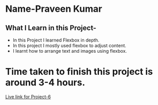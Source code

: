 # Name-Praveen Kumar 

 ## What I Learn in this Project-


- In this Project I learned Flexbox in depth.
- In this project I mostly used flexbox to adjust content.
- I learnt how to arrange text and images using flexbox.


# Time taken to finish this project is around 3-4 hours.

[Live link for Project-6](https://dulcet-cendol-e0b430.netlify.app/)



